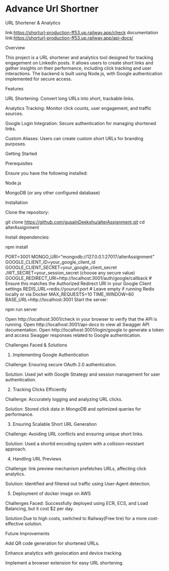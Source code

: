 
# Advance Url Shortner

URL Shortener & Analytics 

link:https://shorturl-production-ff53.up.railway.app/check
documentation link:https://shorturl-production-ff53.up.railway.app/api-docs/

Overview

This project is a URL shortener and analytics tool designed for tracking engagement on LinkedIn posts. It allows users to create short links and gather insights on their performance, including click tracking and user interactions. The backend is built using Node.js, with Google authentication implemented for secure access.

Features

URL Shortening: Convert long URLs into short, trackable links.

Analytics Tracking: Monitor click counts, user engagement, and traffic sources.

Google Login Integration: Secure authentication for managing shortened links.

Custom Aliases: Users can create custom short URLs for branding purposes.

Getting Started

Prerequisites

Ensure you have the following installed:

Node.js

MongoDB (or any other configured database)

Installation

Clone the repository:

git clone https://github.com/gusainDeekshu/alterAssignment.git
cd alterAssignment

Install dependencies:

npm install

PORT=3001
MONGO_URI="mongodb://127.0.0.1:27017/alterAssignment"
GOOGLE_CLIENT_ID=your_google_client_id
GOOGLE_CLIENT_SECRET=your_google_client_secret
JWT_SECRET=your_session_secret (choose any secure value)
GOOGLE_REDIRECT_URI=http://localhost:3001/auth/google/callback  # Ensure this matches the Authorized Redirect URI in your Google Client settings
REDIS_URL=redis://yoururl:port  # Leave empty if running Redis locally or via Docker
MAX_REQUESTS=10
TIME_WINDOW=60
BASE_URL=http://localhost:3001
Start the server:

npm run server

Open http://localhost:3001/check in your browser to verify that the API is running.
Open http://localhost:3001/api-docs to view all Swagger API documentation.
Open http://localhost:3001/login/google to generate a token and access Swagger responses related to Google authentication.

Challenges Faced & Solutions

1. Implementing Google Authentication

Challenge: Ensuring secure OAuth 2.0 authentication.

Solution: Used jwt with Google Strategy and session management for user authentication.

2. Tracking Clicks Efficiently

Challenge: Accurately logging and analyzing URL clicks.

Solution: Stored click data in MongoDB and optimized queries for performance.

3. Ensuring Scalable Short URL Generation

Challenge: Avoiding URL conflicts and ensuring unique short links.

Solution: Used a shortid encoding system with a collision-resistant approach.

4. Handling  URL Previews

Challenge:  link preview mechanism prefetches URLs, affecting click analytics.

Solution: Identified and filtered out traffic using User-Agent detection.

5. Deployment of docker image on AWS

Challenges Faced: Successfully deployed using ECR, ECS, and Load Balancing, but it cost $2 per day.

Solution:Due to high costs, switched to Railway(Free tire) for a more cost-effective solution.

Future Improvements

Add QR code generation for shortened URLs.

Enhance analytics with geolocation and device tracking.

Implement a browser extension for easy URL shortening.




